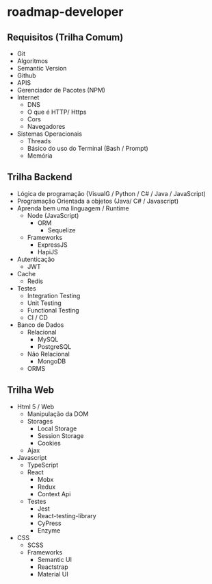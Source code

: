 # roadmap-developer

## Requisitos (Trilha Comum)
* Git
* Algoritmos 
* Semantic Version
* Github
* APIS
* Gerenciador de Pacotes (NPM)
* Internet
  * DNS
  * O que é HTTP/ Https
  * Cors
  * Navegadores
* Sistemas Operacionais
  * Threads
  * Básico do uso do Terminal (Bash / Prompt)
  * Memória

## Trilha Backend
* Lógica de programação (VisualG / Python / C# / Java / JavaScript)
* Programação Orientada a objetos (Java/ C# / Javascript)
* Aprenda bem uma linguagem / Runtime
  * Node (JavaScript)
    * ORM
      * Sequelize
  * Frameworks
    * ExpressJS
    * HapiJS
* Autenticação
  * JWT
* Cache
  * Redis
* Testes
  * Integration Testing
  * Unit Testing
  * Functional Testing
  * CI / CD
* Banco de Dados
  * Relacional
    * MySQL
    * PostgreSQL
  * Não Relacional
    * MongoDB
  * ORMS


## Trilha Web
* Html 5 / Web
  * Manipulação da DOM 
  * Storages
    * Local Storage
    * Session Storage
    * Cookies
  * Ajax
* Javascript
  * TypeScript
  * React
    * Mobx
    * Redux
    * Context Api
  * Testes
    * Jest
    * React-testing-library
    * CyPress
    * Enzyme
* CSS
  * SCSS
  * Frameworks
    * Semantic UI
    * Reactstrap
    * Material UI
